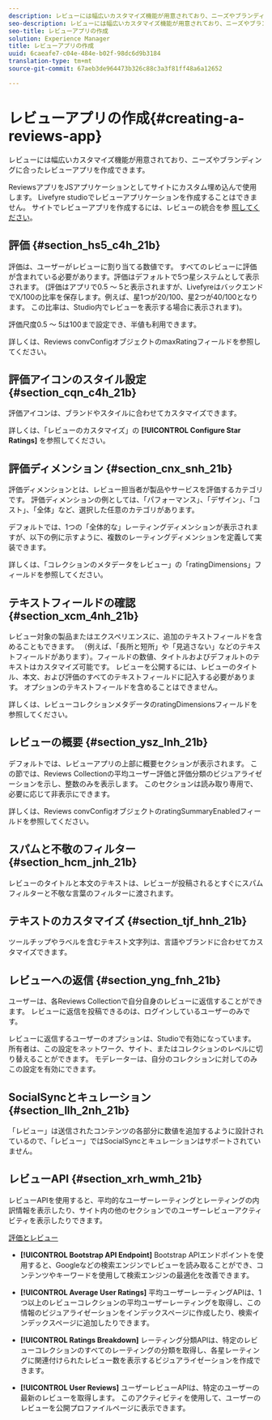 ```yaml
---
description: レビューには幅広いカスタマイズ機能が用意されており、ニーズやブランディングに合ったレビューアプリを作成できます。
seo-description: レビューには幅広いカスタマイズ機能が用意されており、ニーズやブランディングに合ったレビューアプリを作成できます。
seo-title: レビューアプリの作成
solution: Experience Manager
title: レビューアプリの作成
uuid: 6caeafe7-c04e-484e-b02f-98dc6d9b3184
translation-type: tm+mt
source-git-commit: 67aeb3de964473b326c88c3a3f81ff48a6a12652

---
```



# レビューアプリの作成{#creating-a-reviews-app}

レビューには幅広いカスタマイズ機能が用意されており、ニーズやブランディングに合ったレビューアプリを作成できます。

ReviewsアプリをJSアプリケーションとしてサイトにカスタム埋め込んで使用します。 Livefyre studioでレビューアプリケーションを作成することはできません。 サイトでレビューアプリを作成するには、レビューの統合を参 [照してください](/help/implementation/c-app-integrations/c-reviews-integration.md)。


## 評価 {#section_hs5_c4h_21b}

評価は、ユーザーがレビューに割り当てる数値です。 すべてのレビューに評価が含まれている必要があります。評価はデフォルトで5つ星システムとして表示されます。 (評価はアプリで0.5 ～ 5と表示されますが、LivefyreはバックエンドでX/100の比率を保存します。例えば、星1つが20/100、星2つが40/100となります。 この比率は、Studio内でレビューを表示する場合に表示されます)。

評価尺度0.5 ～ 5は100まで設定でき、半値も利用できます。

詳しくは、Reviews convConfigオブジェクトのmaxRatingフィールドを参照してください。

## 評価アイコンのスタイル設定 {#section_cqn_c4h_21b}

評価アイコンは、ブランドやスタイルに合わせてカスタマイズできます。

詳しくは、「レビューのカスタマイズ」の **[!UICONTROL Configure Star Ratings]** を参照してください。

## 評価ディメンション {#section_cnx_snh_21b}

評価ディメンションとは、レビュー担当者が製品やサービスを評価するカテゴリです。 評価ディメンションの例としては、「パフォーマンス」、「デザイン」、「コスト」、「全体」など、選択した任意のカテゴリがあります。

デフォルトでは、1つの「全体的な」レーティングディメンションが表示されますが、以下の例に示すように、複数のレーティングディメンションを定義して実装できます。

詳しくは、「コレクションのメタデータをレビュー」の「ratingDimensions」フィールドを参照してください。

## テキストフィールドの確認 {#section_xcm_4nh_21b}

レビュー対象の製品またはエクスペリエンスに、追加のテキストフィールドを含めることもできます。 （例えば、「長所と短所」や「見逃さない」などのテキストフィールドがあります）。フィールドの数値、タイトルおよびデフォルトのテキストはカスタマイズ可能です。 レビューを公開するには、レビューのタイトル、本文、および評価のすべてのテキストフィールドに記入する必要があります。 オプションのテキストフィールドを含めることはできません。

詳しくは、レビューコレクションメタデータのratingDimensionsフィールドを参照してください。

## レビューの概要 {#section_ysz_lnh_21b}

デフォルトでは、レビューアプリの上部に概要セクションが表示されます。 この節では、Reviews Collectionの平均ユーザー評価と評価分類のビジュアライゼーションを示し、整数のみを表示します。 このセクションは読み取り専用で、必要に応じて非表示にできます。

詳しくは、Reviews convConfigオブジェクトのratingSummaryEnabledフィールドを参照してください。

## スパムと不敬のフィルター {#section_hcm_jnh_21b}

レビューのタイトルと本文のテキストは、レビューが投稿されるとすぐにスパムフィルターと不敬な言葉のフィルターに渡されます。

## テキストのカスタマイズ {#section_tjf_hnh_21b}

ツールチップやラベルを含むテキスト文字列は、言語やブランドに合わせてカスタマイズできます。

## レビューへの返信 {#section_yng_fnh_21b}

ユーザーは、各Reviews Collectionで自分自身のレビューに返信することができます。 レビューに返信を投稿できるのは、ログインしているユーザーのみです。

レビューに返信するユーザーのオプションは、Studioで有効になっています。 所有者は、この設定をネットワーク、サイト、またはコレクションのレベルに切り替えることができます。 モデレーターは、自分のコレクションに対してのみこの設定を有効にできます。

## SocialSyncとキュレーション {#section_llh_2nh_21b}

「レビュー」は送信されたコンテンツの各部分に数値を追加するように設計されているので、「レビュー」ではSocialSyncとキュレーションはサポートされていません。

## レビューAPI {#section_xrh_wmh_21b}

レビューAPIを使用すると、平均的なユーザーレーティングとレーティングの内訳情報を表示したり、サイト内の他のセクションでのユーザーレビューアクティビティを表示したりできます。

[評価とレビュー](https://api.livefyre.com/docs/apis/by-category/ratings-and-reviews)

* **[!UICONTROL Bootstrap API Endpoint]** Bootstrap APIエンドポイントを使用すると、Googleなどの検索エンジンでレビューを読み取ることができ、コンテンツやキーワードを使用して検索エンジンの最適化を改善できます。

* **[!UICONTROL Average User Ratings]** 平均ユーザーレーティングAPIは、1つ以上のレビューコレクションの平均ユーザーレーティングを取得し、この情報のビジュアライゼーションをインデックスページに作成したり、検索インデックスページに追加したりできます。

* **[!UICONTROL Ratings Breakdown]** レーティング分類APIは、特定のレビューコレクションのすべてのレーティングの分類を取得し、各星レーティングに関連付けられたレビュー数を表示するビジュアライゼーションを作成できます。

* **[!UICONTROL User Reviews]** ユーザーレビューAPIは、特定のユーザーの最新のレビューを取得します。 このアクティビティを使用して、ユーザーのレビューを公開プロファイルページに表示できます。
